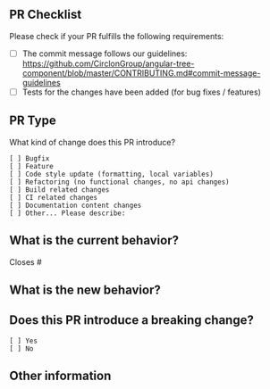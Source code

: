 ## PR Checklist
Please check if your PR fulfills the following requirements:

- [ ] The commit message follows our guidelines: https://github.com/CirclonGroup/angular-tree-component/blob/master/CONTRIBUTING.md#commit-message-guidelines
- [ ] Tests for the changes have been added (for bug fixes / features)

## PR Type
What kind of change does this PR introduce?

<!-- Please check the one that applies to this PR using "x". -->

```
[ ] Bugfix
[ ] Feature
[ ] Code style update (formatting, local variables)
[ ] Refactoring (no functional changes, no api changes)
[ ] Build related changes
[ ] CI related changes
[ ] Documentation content changes
[ ] Other... Please describe:
```

## What is the current behavior?
<!-- Please describe the current behavior that you are modifying, or link to a relevant issue. -->

Closes #

## What is the new behavior?

## Does this PR introduce a breaking change?

```
[ ] Yes
[ ] No
```

<!-- If this PR contains a breaking change, please describe the impact and migration path for existing applications below. -->

## Other information
